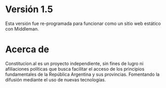 # Versión 1.5
Esta versión fue re-programada para funcionar como un sitio web estático con Middleman.

# Acerca de
Constitucion.al es un proyecto independiente, sin fines de lugro ni afiliaciones políticas que busca facilitar el acceso de los principios fundamentales de la República Argentina y sus provincias. Fomentando la difusión mediante el uso de nuevas tecnologías.
